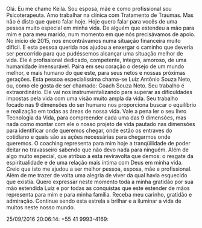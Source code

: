 

Olá.
Eu me chamo Keila. Sou esposa, mãe e como profissional sou Psicoterapeuta. Amo
trabalhar na clínica com Tratamento de Traumas. Mas não é disto que quero falar
hoje. 
Hoje quero falar para vocês de uma pessoa muito especial em minha vida. De
alguém que estendeu a mão para mim e para meu marido, num momento em que nós
precisávamos de apoio. No início de 2015, nos encontrávamos numa situação
financeira muito difícil. E esta pessoa querida nos ajudou a enxergar o caminho
que deveria ser percorrido para que pudéssemos alcançar uma situação melhor de
vida. Ele é profissional dedicado, competente, íntegro, amoroso, de uma
humanidade imensurável. Paira em seu coração o desejo de um mundo melhor, e
mais humano do que este, para seus netos e nossas próximas gerações. Esta
pessoa especialíssima chama-se Luiz Antônio Souza Neto, ou, como ele gosta de
ser chamado: Coach Souza Neto.
Seu trabalho é extraordinário. Ele vai nos instrumentalizando para superar as
dificuldades impostas pela vida com uma visão muito ampla da vida. Seu trabalho
focado nas 9 dimensões do ser humano nos proporciona buscar o equilíbrio e
realização em todas as áreas de nossa vida. Vale a pena ler o seu livro
Tecnologia da Vida, para compreender cada uma das 9 dimensões, mas nada como
montar com ele o nosso projeto de vida pautado nas dimensões para identificar
onde queremos chegar, onde estão os entraves do cotidiano e quais são as ações
necessárias para chegarmos onde queremos. O coaching representa para mim hoje a
tranqüilidade de poder deitar no travasseiro sabendo que não devo nada para
ninguém. Além de algo muito especial, que atribuo a esta reviravolta que demos:
o resgate da espiritualidade e de uma relação mais íntima com Deus em minha
vida. Creio que isto me ajudou a ser melhor pessoa, esposa, mãe e profissional.
Além de me trazer de volta uma alegria de viver da qual havia esquecido que
existia. Quero expressar neste momento toda a minha gratidão por sua mão
estendida Luiz e por todas as conquistas que este estender de mãos representa
para mim e para minha família. Receba meu carinho, gratidão e admiração.
Continue sendo esta estrela a brilhar e a iluminar a vida de muitos neste nosso
mundo.

25/09/2016
20:06:14: ‪+55 41 9993-4169:

